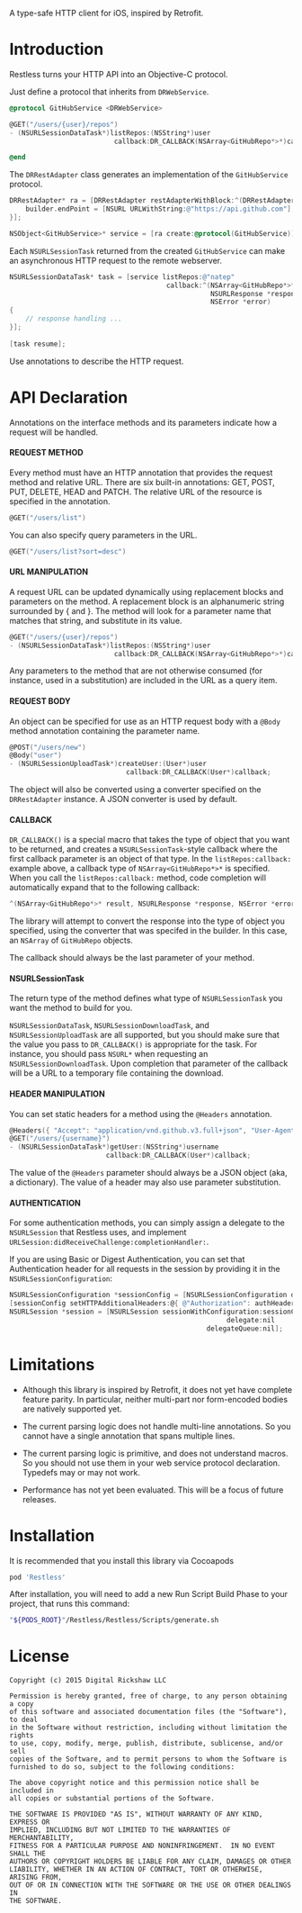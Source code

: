 A type-safe HTTP client for iOS, inspired by Retrofit.

# Introduction

Restless turns your HTTP API into an Objective-C protocol.

Just define a protocol that inherits from `DRWebService`.

```objective-c
@protocol GitHubService <DRWebService>

@GET("/users/{user}/repos")
- (NSURLSessionDataTask*)listRepos:(NSString*)user
                          callback:DR_CALLBACK(NSArray<GitHubRepo*>*)callback;

@end
```

The `DRRestAdapter` class generates an implementation of the `GitHubService` protocol.

```objective-c
DRRestAdapter* ra = [DRRestAdapter restAdapterWithBlock:^(DRRestAdapterBuilder *builder) {
    builder.endPoint = [NSURL URLWithString:@"https://api.github.com"];
}];

NSObject<GitHubService>* service = [ra create:@protocol(GitHubService)];
```

Each `NSURLSessionTask` returned from the created `GitHubService` can make an asynchronous HTTP request to the remote webserver.

```objective-c
NSURLSessionDataTask* task = [service listRepos:@"natep"
                                       callback:^(NSArray<GitHubRepo*>* result,
                                                  NSURLResponse *response,
                                                  NSError *error)
{
    // response handling ...
}];
    
[task resume];
```

Use annotations to describe the HTTP request.

# API Declaration

Annotations on the interface methods and its parameters indicate how a request will be handled.

#### REQUEST METHOD

Every method must have an HTTP annotation that provides the request method and relative URL. There are six built-in annotations: GET, POST, PUT, DELETE, HEAD and PATCH. The relative URL of the resource is specified in the annotation.

```objective-c
@GET("/users/list")
```

You can also specify query parameters in the URL.

```objective-c
@GET("/users/list?sort=desc")
```

#### URL MANIPULATION

A request URL can be updated dynamically using replacement blocks and parameters on the method. A replacement block is an alphanumeric string surrounded by { and }. The method will look for a parameter name that matches that string, and substitute in its value.

```objective-c
@GET("/users/{user}/repos")
- (NSURLSessionDataTask*)listRepos:(NSString*)user
                          callback:DR_CALLBACK(NSArray<GitHubRepo*>*)callback;
```

Any parameters to the method that are not otherwise consumed (for instance, used in a substitution) are included in the URL as a query item.

#### REQUEST BODY

An object can be specified for use as an HTTP request body with a `@Body` method annotation containing the parameter name.

```objective-c
@POST("/users/new")
@Body("user")
- (NSURLSessionUploadTask*)createUser:(User*)user 
                             callback:DR_CALLBACK(User*)callback;
```

The object will also be converted using a converter specified on the `DRRestAdapter` instance. A JSON converter is used by default.

#### CALLBACK

`DR_CALLBACK()` is a special macro that takes the type of object that you want to be returned, and creates a `NSURLSessionTask`-style callback where the first callback parameter is an object of that type. In the `listRepos:callback:` example above, a callback type of `NSArray<GitHubRepo*>*` is specified. When you call the `listRepos:callback:` method, code completion will automatically expand that to the following callback:

```objective-c
^(NSArray<GitHubRepo*>* result, NSURLResponse *response, NSError *error)
```

The library will attempt to convert the response into the type of object you specified, using the converter that was specifed in the builder. In this case, an `NSArray` of `GitHubRepo` objects.

The callback should always be the last parameter of your method.

#### NSURLSessionTask

The return type of the method defines what type of `NSURLSessionTask` you want the method to build for you.

`NSURLSessionDataTask`, `NSURLSessionDownloadTask`, and `NSURLSessionUploadTask` are all supported, but you should make sure that the value you pass to `DR_CALLBACK()` is appropriate for the task. For instance, you should pass `NSURL*` when requesting an `NSURLSessionDownloadTask`. Upon completion that parameter of the callback will be a URL to a temporary file containing the download.

#### HEADER MANIPULATION

You can set static headers for a method using the `@Headers` annotation.

```objective-c
@Headers({ "Accept": "application/vnd.github.v3.full+json", "User-Agent": "Restless-Sample-App" })
@GET("/users/{username}")
- (NSURLSessionDataTask*)getUser:(NSString*)username
                        callback:DR_CALLBACK(User*)callback;
```

The value of the `@Headers` parameter should always be a JSON object (aka, a dictionary). The value of a header may also use parameter substitution.

#### AUTHENTICATION

For some authentication methods, you can simply assign a delegate to the `NSURLSession` that Restless uses, and implement `URLSession:didReceiveChallenge:completionHandler:`.

If you are using Basic or Digest Authentication, you can set that Authentication header for all requests in the session by providing it in the `NSURLSessionConfiguration`:

```objective-c
NSURLSessionConfiguration *sessionConfig = [NSURLSessionConfiguration defaultSessionConfiguration];
[sessionConfig setHTTPAdditionalHeaders:@{ @"Authorization": authHeader }];
NSURLSession *session = [NSURLSession sessionWithConfiguration:sessionConfig
                                                      delegate:nil
											     delegateQueue:nil];
```

# Limitations

- Although this library is inspired by Retrofit, it does not yet have complete feature parity. In particular, neither multi-part nor form-encoded bodies are natively supported yet.

- The current parsing logic does not handle multi-line annotations. So you cannot have a single annotation that spans multiple lines.

- The current parsing logic is primitive, and does not understand macros. So you should not use them in your web service protocol declaration. Typedefs may or may not work.

- Performance has not yet been evaluated. This will be a focus of future releases.

# Installation

It is recommended that you install this library via Cocoapods

```ruby
pod 'Restless'
```

After installation, you will need to add a new Run Script Build Phase to your project, that runs this command:

```bash
"${PODS_ROOT}"/Restless/Restless/Scripts/generate.sh
```

# License

```
Copyright (c) 2015 Digital Rickshaw LLC
    
Permission is hereby granted, free of charge, to any person obtaining a copy
of this software and associated documentation files (the "Software"), to deal
in the Software without restriction, including without limitation the rights
to use, copy, modify, merge, publish, distribute, sublicense, and/or sell
copies of the Software, and to permit persons to whom the Software is
furnished to do so, subject to the following conditions:
    
The above copyright notice and this permission notice shall be included in
all copies or substantial portions of the Software.
    
THE SOFTWARE IS PROVIDED "AS IS", WITHOUT WARRANTY OF ANY KIND, EXPRESS OR
IMPLIED, INCLUDING BUT NOT LIMITED TO THE WARRANTIES OF MERCHANTABILITY,
FITNESS FOR A PARTICULAR PURPOSE AND NONINFRINGEMENT.  IN NO EVENT SHALL THE
AUTHORS OR COPYRIGHT HOLDERS BE LIABLE FOR ANY CLAIM, DAMAGES OR OTHER
LIABILITY, WHETHER IN AN ACTION OF CONTRACT, TORT OR OTHERWISE, ARISING FROM,
OUT OF OR IN CONNECTION WITH THE SOFTWARE OR THE USE OR OTHER DEALINGS IN
THE SOFTWARE.
```
